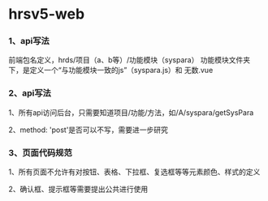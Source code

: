 # hrsv5-web

### 1、api写法
前端包名定义，hrds/项目（a、b等）/功能模块（syspara）
功能模块文件夹下，是定义一个“与功能模块一致的js”（syspara.js）和 无数.vue

### 2、api写法
1、所有api访问后台，只需要知道项目/功能/方法，如/A/syspara/getSysPara

2、method: 'post'是否可以不写，需要进一步研究

### 3、页面代码规范
1、所有页面不允许有对按钮、表格、下拉框、复选框等等元素颜色、样式的定义

2、确认框、提示框等需要提出公共进行使用

